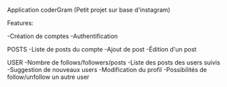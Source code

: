Application coderGram (Petit projet sur base d'instagram)

Features:

-Création de comptes
-Authentification

POSTS
-Liste de posts du compte
-Ajout de post
-Édition d'un post

USER
-Nombre de follows/followers/posts
-Liste des posts des users suivis
-Suggestion de nouveaux users
-Modification du profil
-Possibilités de follow/unfollow un autre user

